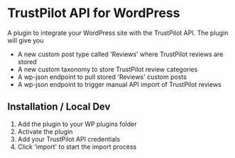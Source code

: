 # TrustPilot API for WordPress

A plugin to integrate your WordPress site with the TrustPilot API. The plugin will give you

- A new custom post type called 'Reviews' where TrustPilot reviews are stored
- A new custom taxonomy to store TrustPilot review categories
- A wp-json endpoint to pull stored 'Reviews' custom posts
- A wp-json endpoint to trigger manual API import of TrustPilot reviews

## Installation / Local Dev

1. Add the plugin to your WP plugins folder
2. Activate the plugin
3. Add your TrustPilot API credentials
4. Click 'import' to start the import process
